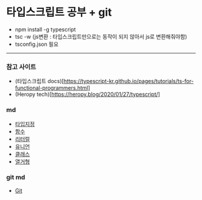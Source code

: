 # 타입스크립트 공부 + git

- npm install -g typescript
- tsc -w (js변환 : 타입스크립트만으로는 동작이 되지 않아서 js로 변환해줘야함)
- tsconfig.json 필요

---

### 참고 사이트

- (타입스크립트 docs)[https://typescript-kr.github.io/pages/tutorials/ts-for-functional-programmers.html]
- (Heropy tech)[https://heropy.blog/2020/01/27/typescript/]

### md

- [타입지정](md/setType/setType.md)
- [함수](md/func/func.md)
- [리터럴](md/literal/literal.md)
- [유니언](md/union/union.md)
- [클래스](md/classes/classes.md)
- [열거형](md/enums/enums.md)

### git md

- [Git](md/git/git.md)
